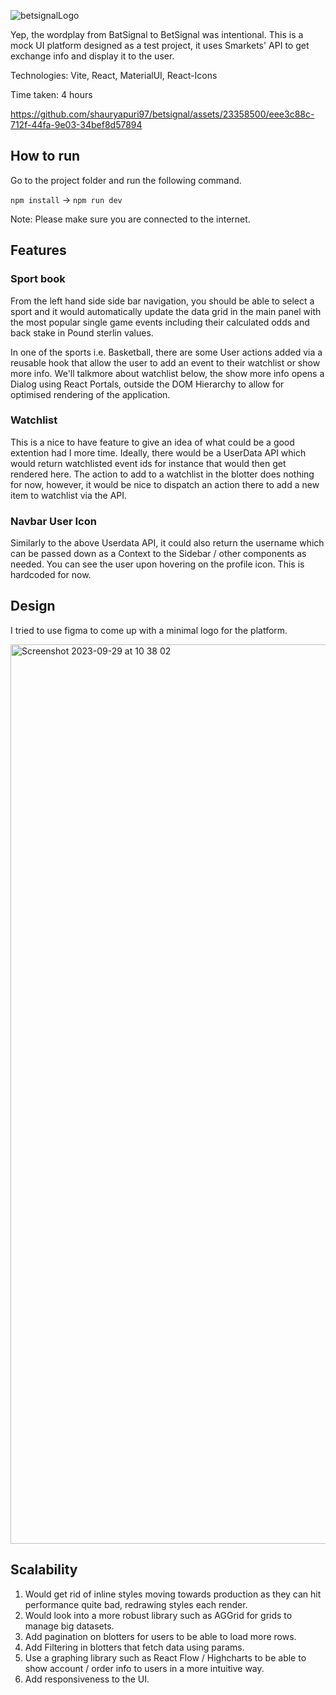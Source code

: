 ![betsignalLogo](https://github.com/shauryapuri97/betsignal/assets/23358500/7a51d201-5a37-424f-ba51-61124b2d8940)

Yep, the wordplay from BatSignal to BetSignal was intentional. This is a mock UI platform designed as a test project, it uses Smarkets' API to get exchange info and display it to the user.

Technologies: Vite, React, MaterialUI, React-Icons

Time taken: 4 hours

https://github.com/shauryapuri97/betsignal/assets/23358500/eee3c88c-712f-44fa-9e03-34bef8d57894


## How to run
Go to the project folder and run the following command.

`npm install` -> `npm run dev`

Note: Please make sure you are connected to the internet.

## Features
### Sport book
From the left hand side side bar navigation, you should be able to select a sport and it would automatically update the data grid in the main panel with the most popular single game events including their calculated odds and back stake in Pound sterlin values.

In one of the sports i.e. Basketball, there are some User actions added via a reusable hook that allow the user to add an event to their watchlist or show more info. We'll talkmore about watchlist below, the show more info opens a Dialog using React Portals, outside the DOM Hierarchy to allow for optimised rendering of the application.

### Watchlist
This is a nice to have feature to give an idea of what could be a good extention had I more time. Ideally, there would be a UserData API which would return watchlisted event ids for instance that would then get rendered here. The action to add to a watchlist in the blotter does nothing for now, however, it would be nice to dispatch an action there to add a new item to watchlist via the API.

### Navbar User Icon
Similarly to the above Userdata API, it could also return the username which can be passed down as a Context to the Sidebar / other components as needed. You can see the user upon hovering on the profile icon. This is hardcoded for now.

## Design
I tried to use figma to come up with a minimal logo for the platform.

<img width="1439" alt="Screenshot 2023-09-29 at 10 38 02" src="https://github.com/shauryapuri97/betsignal/assets/23358500/b9dbd542-1483-4fce-91bf-4904763bb9d2">


## Scalability
1. Would get rid of inline styles moving towards production as they can hit performance quite bad, redrawing styles each render.
2. Would look into a more robust library such as AGGrid for grids to manage big datasets.
3. Add pagination on blotters for users to be able to load more rows.
4. Add Filtering in blotters that fetch data using params.
5. Use a graphing library such as React Flow / Highcharts to be able to show account / order info to users in a more intuitive way.
6. Add responsiveness to the UI.
